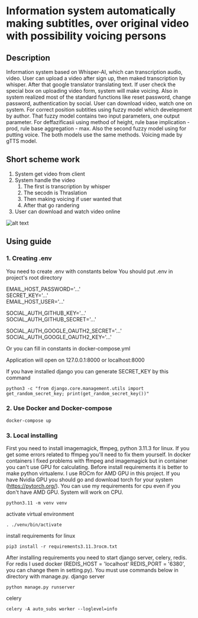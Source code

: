 # Information system automatically making subtitles, over original video with possibility voicing persons 

## Description
Information system based on Whisper-AI, which can transcription audio, video. User can upload a video after sign up, then maked transcription by whisper. After that google translator translating text. If user check the special box on uploading video form, system will make voicing. Also in system realized most of the standard functions like reset password, change password, authentication by social. User can download video, watch one on system. For correct position subtitles using fuzzy model which develepment by author. That fuzzy model contains two input parameters, one output parameter. For deffazificasii using method of height, rule base implication - prod, rule base aggregation - max. Also the second fuzzy model using for putting voice. The both models use the same methods. Voicing made by gTTS model.

## Short scheme  work
1. System get video from client
2. System handle the video
   1) The first is transcription by whisper
   2) The secodn is Thraslation
   3) Then making voicing if user wanted that
   4) After that go randering
3. User can download and watch video online

![alt text](result.gif)

## Using guide

### 1. Creating .env
You need to create .env with constants below
You should put .env in project's root directory

EMAIL_HOST_PASSWORD='...'  
SECRET_KEY='...'  
EMAIL_HOST_USER='...'  

SOCIAL_AUTH_GITHUB_KEY='...'  
SOCIAL_AUTH_GITHUB_SECRET='...'  

SOCIAL_AUTH_GOOGLE_OAUTH2_SECRET='...'  
SOCIAL_AUTH_GOOGLE_OAUTH2_KEY='...'  

Or you can fill in constants in docker-compose.yml

Application will open on 127.0.0.1:8000 or localhost:8000

If you have installed django you can generate SECRET_KEY by this command
```
python3 -c "from django.core.management.utils import get_random_secret_key; print(get_random_secret_key())"
```

### 2. Use Docker and Docker-compose
```
docker-compose up
```

### 3. Local installing
First you need to install imagemagick, ffmpeg, python 3.11.3 for linux. If you get some errors related to ffmpeg you'll need to fix them yourself. In docker containers I fixed problems with ffmpeg and imagemagick but in container you can't use GPU for calculating.
Before install requirements it is better to make python virtualenv. I use ROCm for AMD GPU in this project. If you have Nvidia GPU you should go and download torch for your system (https://pytorch.org/). You can use my requirements for cpu even if you don't have AMD GPU. System will work on CPU.
```
python3.11 -m venv venv
```
activate virtual environment
```
. ./venv/bin/activate
```
install requirements for linux
```
pip3 install -r requirements3.11.3rocm.txt
```
After installing requirements you need to start django server, celery, redis. For redis I used docker (REDIS_HOST = 'localhost'
REDIS_PORT = '6380', you can change them in setting.py). You must use commands below in directory with manage.py.
django server
```
python manage.py runserver
```
celery
```
celery -A auto_subs worker --loglevel=info
```

